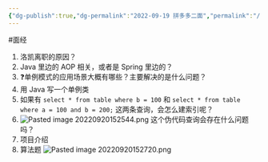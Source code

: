 ```yaml
---
{"dg-publish":true,"dg-permalink":"2022-09-19 拼多多二面","permalink":"/2022-09-19 拼多多二面/"}
---
```



#面经 

1. 洛凯离职的原因？
2. Java 里边的 AOP 相关，或者是 Spring 里边的？
3. ❓单例模式的应用场景大概有哪些？主要解决的是什么问题？
4. 用 Java 写一个单例类
5. 如果有 `select * from table where b = 100` 和 `select * from table where a = 100 and b = 200;` 这两条查询，会怎么建索引呢？
6.   ![Pasted image 20220920152544.png](/img/user/attachments/images/Pasted%20image%2020220920152544.png) 这个伪代码查询会存在什么问题吗？
7. 项目介绍
8. 算法题 ![Pasted image 20220920152720.png](/img/user/attachments/images/Pasted%20image%2020220920152720.png)
